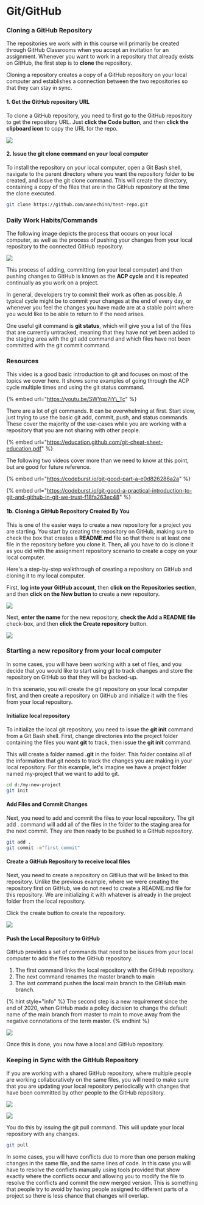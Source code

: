 # Git/GitHub

### Cloning a GitHub Repository

The repositories we work with in this course will primarily be created through GitHub Classrooms when you accept an invitation for an assignment.  Whenever you want to work in a repository that already exists on GitHub, the first step is to **clone** the repository.

Cloning a repository creates a copy of a GitHub repository on your local computer and establishes a connection between the two repositories so that they can stay in sync.

#### 1. Get the GitHub repository URL

To clone a GitHub repository, you need to first go to the GitHub repository to get the repository URL. Just **click the Code button**, and then **click the clipboard icon** to copy the URL for the repo.

![](../.gitbook/assets/image%20%28182%29.png)

#### 2. Issue the git clone command on your local computer

To install the repository on your local computer, open a Git Bash shell, navigate to the parent directory where you want the repository folder to be created, and issue the git clone command. This will create the directory, containing a copy of the files that are in the GitHub repository at the time the clone executed.

```bash
git clone https://github.com/annechinn/test-repo.git
```

### Daily Work Habits/Commands

The following image depicts the process that occurs on your local computer, as well as the process of pushing your changes from your local repository to the connected GitHub repository.

![](../.gitbook/assets/image%20%28156%29.png)

This process of adding, committing \(on your local computer\) and then pushing changes to GitHub is known as the **ACP cycle** and it is repeated continually as you work on a project. 

In general, developers try to commit their work as often as possible. A typical cycle might be to commit your changes at the end of every day, or whenever you feel the changes you have made are at a stable point where you would like to be able to return to if the need arises.

One useful git command is **git status**, which will give you a list of the files that are currently untracked, meaning that they have not yet been added to the staging area with the git add command and which files have not been committed with the git commit command.

### Resources

This video is a good basic introduction to git and focuses on most of the topics we cover here. It shows some examples of going through the ACP cycle multiple times and using the git status command.

{% embed url="https://youtu.be/SWYqp7iY\_Tc" %}



There are a lot of git commands. It can be overwhelming at first. Start slow, just trying to use the basic git add, commit, push, and status commands. These cover the majority of the use-cases while you are working with a repository that you are not sharing with other people.

{% embed url="https://education.github.com/git-cheat-sheet-education.pdf" %}

The following two videos cover more than we need to know at this point, but are good for future reference.

{% embed url="https://codeburst.io/git-good-part-a-e0d826286a2a" %}

{% embed url="https://codeburst.io/git-good-a-practical-introduction-to-git-and-github-in-git-we-trust-f18fa263ec48" %}



#### 1b. Cloning a GitHub Repository Created By You 

This is one of the easier ways to create a new repository for a project you are starting. You start by creating the repository on GitHub, making sure to check the box that creates a **README.md** file so that there is at least one file in the repository before you clone it. Then, all you have to do is clone it as you did with the assignment repository scenario to create a copy on your local computer.

Here's a step-by-step walkthrough of creating a repository on GitHub and cloning it to my local computer.

First, **log into your GitHub account**, then **click on the Repositories section**, and then **click on the New button** to create a new repository.

![](../.gitbook/assets/image%20%28175%29.png)

Next, **enter the name** for the new repository, **check the Add a README file** check-box, and then **click the Create repository** button.

![](../.gitbook/assets/image-15.png)

### Starting a new repository from your local computer

In some cases, you will have been working with a set of files, and you decide that you would like to start using git to track changes and store the repository on GitHub so that they will be backed-up.

In this scenario, you will create the git repository on your local computer first, and then create a repository on GitHub and initialize it with the files from your local repository.

#### Initialize local repository

To initialize the local git repository, you need to issue the **git init** command from a Git Bash shell. First, change directories into the project folder containing the files you want **git** to track, then issue the **git init** command.

This will create a folder named **.git** in the folder. This folder contains all of the information that git needs to track the changes you are making in your local repository. For this example, let's imagine we have a project folder named my-project that we want to add to git.

```bash
cd d:/my-new-project
git init
```

#### Add Files and Commit Changes

Next, you need to add and commit the files to your local repository. The git add . command will add all of the files in the folder to the staging area for the next commit. They are then ready to be pushed to a GitHub repository.

```bash
git add .
git commit -m"first commit"
```

#### Create a GitHub Repository to receive local files

Next, you need to create a repository on GitHub that will be linked to this repository. Unlike the previous example, where we were creating the repository first on GitHub, we do not need to create a README.md file for this repository. We are initializing it with whatever is already in the project folder from the local repository.

Click the create button to create the repository.

![](../.gitbook/assets/image%20%28181%29.png)

#### Push the Local Repository to GitHub

GitHub provides a set of commands that need to be issues from your local computer to add the files to the GitHub repository. 

1. The first command links the local repository with the GitHub repository.
2. The next command renames the master branch to main
3. The last command pushes the local main branch to the GitHub main branch.

{% hint style="info" %}
The second step is a new requirement since the end of 2020, when GitHub made a policy decision to change the default name of the main branch from master to main to move away from the negative connotations of the term master.
{% endhint %}

![](../.gitbook/assets/image%20%28172%29.png)

Once this is done, you now have a local and GitHub repository.

### Keeping in Sync with the GitHub Repository

If you are working with a shared GitHub repository, where multiple people are working collaboratively on the same files, you will need to make sure that you are updating your local repository periodically with changes that have been committed by other people to the GitHub repository. 

![](../.gitbook/assets/image%20%28166%29.png)

![](../.gitbook/assets/image%20%2876%29.png)

You do this by issuing the git pull command. This will update your local repository with any changes. 

```bash
git pull
```

In some cases, you will have conflicts due to more than one person making changes in the same file, and the same lines of code. In this case you will have to resolve the conflicts manually using tools provided that show exactly where the conflicts occur and allowing you to modify the file to resolve the conflicts and commit the new merged version. This is something that people try to avoid by having people assigned to different parts of a project so there is less chance that changes will overlap.

